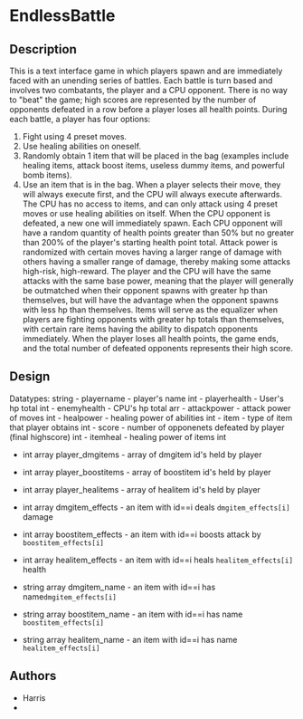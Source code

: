 # EndlessBattle

## Description
This is a text interface game in which players spawn and are immediately faced with an unending series of battles. Each battle is turn based and involves two combatants, the player and a CPU opponent. There is no way to "beat" the game; high scores are represented by the number of opponents defeated in a row before a player loses all health points. During each battle, a player has four options:
  1) Fight using 4 preset moves.
  2) Use healing abilities on oneself.
  3) Randomly obtain 1 item that will be placed in the bag (examples include healing items, attack boost items, useless dummy items, and powerful bomb items). 
  4) Use an item that is in the bag.
When a player selects their move, they will always execute first, and the CPU will always execute afterwards. The CPU has no access to items, and can only attack using 4 preset moves or use healing abilities on itself. When the CPU opponent is defeated, a new one will immediately spawn. Each CPU opponent will have a random quantity of health points greater than 50% but no greater than 200% of the player's starting health point total. Attack power is randomized with certain moves having a larger range of damage with others having a smaller range of damage, thereby making some attacks high-risk, high-reward. The player and the CPU will have the same attacks with the same base power, meaning that the player will generally be outmatched when their opponent spawns with greater hp than themselves, but will have the advantage when the opponent spawns with less hp than themselves. Items will serve as the equalizer when players are fighting opponents with greater hp totals than themselves, with certain rare items having the ability to dispatch opponents immediately. When the player loses all health points, the game ends, and the total number of defeated opponents represents their high score.   
## Design
Datatypes:
string - playername - player's name
int - playerhealth - User's hp total
int - enemyhealth - CPU's hp total
arr - attackpower - attack power of moves
int - healpower - healing power of abilities
int - item - type of item that player obtains
int - score - number of opponenets defeated by player (final highscore)
int - itemheal - healing power of items
int

* int array player_dmgitems - array of dmgitem id's held by player
* int array player_boostitems - array of boostitem id's held by player
* int array player_healitems - array of healitem id's held by player

* int array dmgitem_effects - an item with id==i deals `dmgitem_effects[i]` damage
* int array boostitem_effects - an item with id==i boosts attack by `boostitem_effects[i]`
* int array healitem_effects - an item with id==i heals `healitem_effects[i]` health

* string array dmgitem_name - an item with id==i has name`dmgitem_effects[i]`
* string array boostitem_name - an item with id==i has name `boostitem_effects[i]`
* string array healitem_name - an item with id==i has name `healitem_effects[i]`


## Authors
 - Harris
 - 

